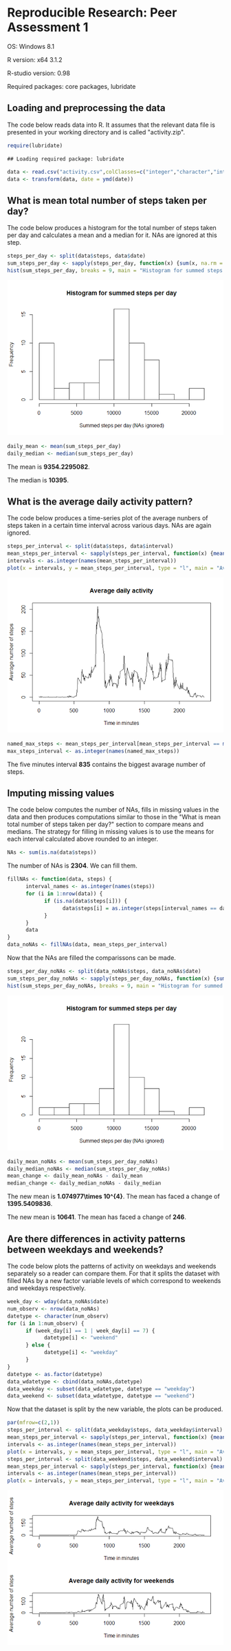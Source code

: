 # Reproducible Research: Peer Assessment 1
OS: Windows 8.1

R version: x64 3.1.2

R-studio version: 0.98

Required packages: core packages, lubridate

## Loading and preprocessing the data

The code below reads data into R. It assumes that the relevant data file is presented in your working directory and is called "activity.zip".


```r
require(lubridate)
```

```
## Loading required package: lubridate
```

```r
data <- read.csv("activity.csv",colClasses=c("integer","character","integer"))
data <- transform(data, date = ymd(date))
```

## What is mean total number of steps taken per day?

The code below produces a histogram for the total number of steps taken per day and calculates a mean and a median for it. NAs are ignored at this step.


```r
steps_per_day <- split(data$steps, data$date)
sum_steps_per_day <- sapply(steps_per_day, function(x) {sum(x, na.rm = TRUE)})
hist(sum_steps_per_day, breaks = 9, main = "Histogram for summed steps per day", xlab = "Summed steps per day (NAs ignored)")
```

![](PA1_template_files/figure-html/total_number_of_steps_taken_per_day-1.png) 

```r
daily_mean <- mean(sum_steps_per_day)
daily_median <- median(sum_steps_per_day)
```

The mean is **9354.2295082**.

The median is **10395**.

## What is the average daily activity pattern?

The code below produces a time-series plot of the average nunbers of steps taken in a certain time interval across various days. NAs are again ignored.


```r
steps_per_interval <- split(data$steps, data$interval)
mean_steps_per_interval <- sapply(steps_per_interval, function(x) {mean(x, na.rm = TRUE)})
intervals <- as.integer(names(mean_steps_per_interval))
plot(x = intervals, y = mean_steps_per_interval, type = "l", main = "Average daily activity", xlab = "Time in minutes", ylab = "Average number of steps")
```

![](PA1_template_files/figure-html/daily_activity_pattern-1.png) 

```r
named_max_steps <- mean_steps_per_interval[mean_steps_per_interval == max(mean_steps_per_interval)]
max_steps_interval <- as.integer(names(named_max_steps))
```

The five minutes interval **835** contains the biggest avarage number of steps.

## Imputing missing values

The code below computes the number of NAs, fills in missing values in the data and then produces computations similar to those in the "What is mean total number of steps taken per day?" section to compare means and medians. The strategy for filling in missing values is to use the means for each interval calculated above rounded to an integer.


```r
NAs <- sum(is.na(data$steps))
```

The number of NAs is **2304**. We can fill them.


```r
fillNAs <- function(data, steps) {
      interval_names <- as.integer(names(steps))
      for (i in 1:nrow(data)) {
            if (is.na(data$steps[i])) {
                  data$steps[i] = as.integer(steps[interval_names == data$interval[i]])
            }
      }
      data
}
data_noNAs <- fillNAs(data, mean_steps_per_interval)
```

Now that the NAs are filled the comparissons can be made.


```r
steps_per_day_noNAs <- split(data_noNAs$steps, data_noNAs$date)
sum_steps_per_day_noNAs <- sapply(steps_per_day_noNAs, function(x) {sum(x, na.rm = TRUE)})
hist(sum_steps_per_day_noNAs, breaks = 9, main = "Histogram for summed steps per day", xlab = "Summed steps per day (NAs ignored)")
```

![](PA1_template_files/figure-html/comparing_with_unfilled_NAs-1.png) 

```r
daily_mean_noNAs <- mean(sum_steps_per_day_noNAs)
daily_median_noNAs <- median(sum_steps_per_day_noNAs)
mean_change <- daily_mean_noNAs - daily_mean
median_change <- daily_median_noNAs - daily_median
```

The new mean is **1.074977\times 10^{4}**. The mean has faced a change of **1395.5409836**.

The new mean is **10641**. The mean has faced a change of **246**.

## Are there differences in activity patterns between weekdays and weekends?

The code below plots the patterns of activity on weekdays and weekends separately so a reader can compare them. For that it splits the dataset with filled NAs by a new factor variable levels of which correspond to weekends and weekdays respectively.


```r
week_day <- wday(data_noNAs$date)
num_observ <- nrow(data_noNAs)
datetype <- character(num_observ)
for (i in 1:num_observ) {
      if (week_day[i] == 1 | week_day[i] == 7) {
            datetype[i] <- "weekend"
      } else {
            datetype[i] <- "weekday"
      }
}
datetype <- as.factor(datetype)
data_wdatetype <- cbind(data_noNAs,datetype)
data_weekday <- subset(data_wdatetype, datetype == "weekday")
data_weekend <- subset(data_wdatetype, datetype == "weekend")
```

Now that the dataset is split by the new variable, the plots can be produced.


```r
par(mfrow=c(2,1))
steps_per_interval <- split(data_weekday$steps, data_weekday$interval)
mean_steps_per_interval <- sapply(steps_per_interval, function(x) {mean(x, na.rm = TRUE)})
intervals <- as.integer(names(mean_steps_per_interval))
plot(x = intervals, y = mean_steps_per_interval, type = "l", main = "Average daily activity for weekdays", xlab = "Time in minutes", ylab = "Average number of steps")
steps_per_interval <- split(data_weekend$steps, data_weekend$interval)
mean_steps_per_interval <- sapply(steps_per_interval, function(x) {mean(x, na.rm = TRUE)})
intervals <- as.integer(names(mean_steps_per_interval))
plot(x = intervals, y = mean_steps_per_interval, type = "l", main = "Average daily activity for weekends", xlab = "Time in minutes", ylab = "Average number of steps")
```

![](PA1_template_files/figure-html/weekday_weekend_split_2-1.png) 
